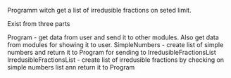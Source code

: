 Programm witch get a list of irredusible fractions on seted limit.

Exist from three parts

Program - get data from user and send it to other modules. Also get data from modules for showing it to user.
SimpleNumbers - create list of simple numbers and return it to Program for sending to IrredusibleFractionsList
IrredusibleFractionsList - create list of irredusible fractions by checking on simple numbers list ann return it to Program
